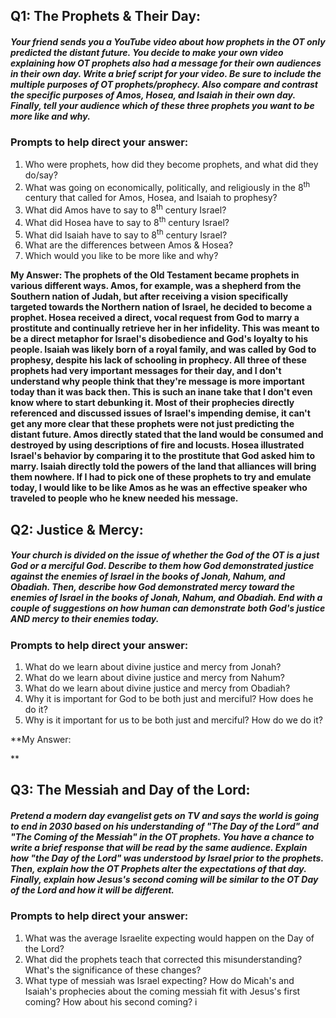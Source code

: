 ## Q1: The Prophets & Their Day: 

##### Your friend sends you a YouTube video about how prophets in the OT only predicted the distant future. You decide to make your own video explaining how OT prophets also had a message for their own audiences in their own day. Write a brief script for your video. Be sure to include the multiple purposes of OT prophets/prophecy. Also compare and contrast the specific purposes of Amos, Hosea, and Isaiah in their own day. Finally, tell your audience which of these three prophets you want to be more like and why. 

### Prompts to help direct your answer: 

1. Who were prophets, how did they become prophets, and what did they do/say?
2. What was going on economically, politically, and religiously in the 8<sup>th</sup> century that called for Amos, Hosea, and Isaiah to prophesy? 
3. What did Amos have to say to 8<sup>th</sup> century Israel? 
4. What did Hosea have to say to 8<sup>th</sup> century Israel? 
5. What did Isaiah have to say to 8<sup>th</sup> century Israel? 
6. What are the differences between Amos & Hosea? 
7. Which would you like to be more like and why? 

**My Answer: The prophets of the Old Testament became prophets in various different ways. Amos, for example, was a shepherd from the Southern nation of Judah, but after receiving a vision specifically targeted towards the Northern nation of Israel, he decided to become a prophet. Hosea received a direct, vocal request from God to marry a prostitute and continually retrieve her in her infidelity. This was meant to be a direct metaphor for Israel's disobedience and God's loyalty to his people. Isaiah was likely born of a royal family, and was called by God to prophesy, despite his lack of schooling in prophecy. All three of these prophets had very important messages for their day, and I don't understand why people think that they're message is more important today than it was back then. This is such an inane take that I don't even know where to start debunking it. Most of their prophecies directly referenced and discussed issues of Israel's impending demise, it can't get any more clear that these prophets were not just predicting the distant future. Amos directly stated that the land would be consumed and destroyed by using descriptions of fire and locusts. Hosea illustrated Israel's behavior by comparing it to the prostitute that God asked him to marry. Isaiah directly told the powers of the land that alliances will bring them nowhere. If I had to pick one of these prophets to try and emulate today, I would like to be like Amos as he was an effective speaker who traveled to people who he knew needed his message.**

## Q2: Justice & Mercy:

##### Your church is divided on the issue of whether the God of the OT is a just God or a merciful God. Describe to them how God demonstrated justice against the enemies of Israel in the books of Jonah, Nahum, and Obadiah. Then, describe how God demonstrated mercy toward the enemies of Israel in the books of Jonah, Nahum, and Obadiah. End with a couple of suggestions on how human can demonstrate both God's justice AND mercy to their enemies today. 

### Prompts to help direct your answer: 

1. What do we learn about divine justice and mercy from Jonah? 
2. What do we learn about divine justice and mercy from Nahum? 
3. What do we learn about divine justice and mercy from Obadiah? 
4. Why it is important for God to be both just and merciful? How does he do it? 
5. Why is it important for us to be both just and merciful? How do we do it? 

**My Answer: 


**

## Q3: The Messiah and Day of the Lord: 

##### Pretend a modern day evangelist gets on TV and says the world is going to end in 2030 based on his understanding of "The Day of the Lord" and "The Coming of the Messiah" in the OT prophets. You have a chance to write a brief response that will be read by the same audience. Explain how "the Day of the Lord" was understood by Israel prior to the prophets. Then, explain how the OT Prophets alter the expectations of that day. Finally, explain how Jesus's second coming will be similar to the OT Day of the Lord and how it will be different. 

### Prompts to help direct your answer: 

1. What was the average Israelite expecting would happen on the Day of the Lord? 
2. What did the prophets teach that corrected this misunderstanding? What's the significance of these changes? 
3. What type of messiah was Israel expecting? How do Micah's and Isaiah's prophecies about the coming messiah fit with Jesus's first coming? How about his second coming?
i